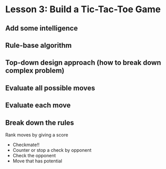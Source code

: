 # Lesson 3: Build a Tic-Tac-Toe Game


## Add some intelligence

## Rule-base algorithm

## Top-down design approach (how to break down complex problem)

## Evaluate all possible moves

## Evaluate each move

## Break down the rules
Rank moves by giving a score
- Checkmate!!
- Counter or stop a check by opponent
- Check the opponent
- Move that has potential



